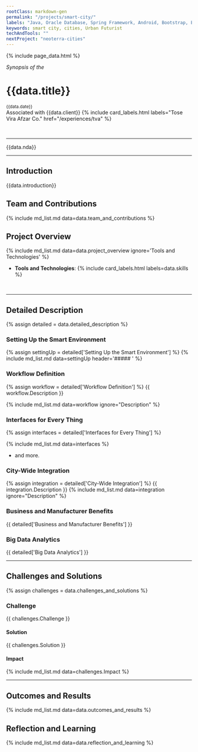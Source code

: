 ```yaml
---
rootClass: markdown-gen
permalink: "/projects/smart-city/"
labels: "Java, Oracle Database, Spring Framework, Android, Bootstrap, Electronics, IoT, Urban Futurist"
keywords: smart city, cities, Urban Futurist
techAndTools: ""
nextProject: "neoterra-cities"
---
```


{% include page_data.html %}

<div class="mt-4"><i>Synopsis of the</i></div>
<h1 class="mt-0" id="smart-city---iot-framework">{{data.title}}</h1>

<small>{{data.date}}</small>
<br>
Associated with {{data.client}} 
{% include card_labels.html labels="Tose Vira Afzar Co." href="/experiences/tva" %}

<br>

---

<p class="text-center fs-italic small text-muted">{{data.nda}}</p>

---

## Introduction
{{data.introduction}}


## Team and Contributions
{% include md_list.md data=data.team_and_contributions %}


## Project Overview
{% include md_list.md data=data.project_overview ignore='Tools and Technologies' %}
- **Tools and Technologies**: 
    {% include card_labels.html labels=data.skills %} 

<br>

---

## Detailed Description
{% assign detailed = data.detailed_description %}

### Setting Up the Smart Environment
{% assign settingUp = detailed['Setting Up the Smart Environment'] %}
{% include md_list.md data=settingUp header='##### ' %}

### Workflow Definition
{% assign workflow = detailed['Workflow Definition'] %}
{{ workflow.Description }}

{% include md_list.md data=workflow ignore="Description" %}


### Interfaces for Every Thing
{% assign interfaces = detailed['Interfaces for Every Thing'] %}

{% include md_list.md data=interfaces %}
- and more.


### City-Wide Integration
{% assign integration = detailed['City-Wide Integration'] %}
{{ integration.Description }}
{% include md_list.md data=integration ignore="Description" %}


### Business and Manufacturer Benefits
{{ detailed['Business and Manufacturer Benefits'] }}

### Big Data Analytics
{{ detailed['Big Data Analytics'] }}

---

## Challenges and Solutions
{% assign challenges = data.challenges_and_solutions %}

### Challenge
{{ challenges.Challenge }}

#### Solution
{{ challenges.Solution }}

#### Impact
{% include md_list.md data=challenges.Impact %}

---

## Outcomes and Results
{% include md_list.md data=data.outcomes_and_results %}


## Reflection and Learning
{% include md_list.md data=data.reflection_and_learning %}
